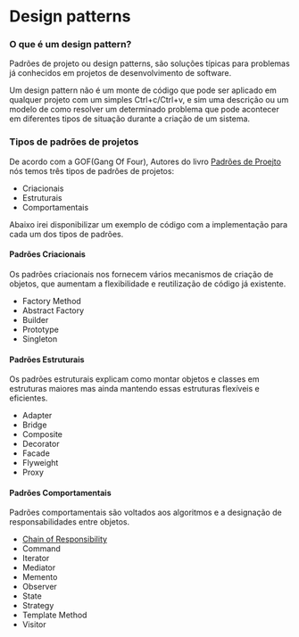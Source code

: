 # Design patterns

### O que é um design pattern?
Padrões de projeto ou design patterns, 
são soluções típicas para problemas já conhecidos em projetos de desenvolvimento de software.
 
 Um design pattern não é um monte de código que pode ser aplicado em qualquer projeto com um simples Ctrl+c/Ctrl+v, e sim uma descrição ou um modelo de como resolver um determinado problema que pode acontecer em diferentes tipos de situação durante a criação de um sistema.


### Tipos de padrões de projetos

De acordo com a GOF(Gang Of Four), Autores do livro [Padrões de Proejto](https://www.amazon.com.br/Padr%C3%B5es-Projetos-Solu%C3%A7%C3%B5es-Reutiliz%C3%A1veis-Orientados/dp/8573076100/ref=asc_df_8573076100/?tag=googleshopp00-20&linkCode=df0&hvadid=379748659420&hvpos=&hvnetw=g&hvrand=4531041125556748463&hvpone=&hvptwo=&hvqmt=&hvdev=c&hvdvcmdl=&hvlocint=&hvlocphy=1001590&hvtargid=pla-812887614857&psc=1)
nós temos três tipos de padrões de projetos:

* Criacionais
* Estruturais
* Comportamentais

Abaixo irei disponibilizar um exemplo de código com a implementação para cada um dos tipos de padrões.

#### Padrões Criacionais

Os padrões criacionais nos fornecem vários mecanismos de criação de objetos, que aumentam a flexibilidade e reutilização de código já existente.

* Factory Method
* Abstract Factory
* Builder
* Prototype
* Singleton

#### Padrões Estruturais

Os padrões estruturais explicam como montar objetos e classes em estruturas maiores mas ainda mantendo essas estruturas flexíveis e eficientes.

* Adapter
* Bridge
* Composite
* Decorator
* Facade
* Flyweight
* Proxy

#### Padrões Comportamentais

Padrões comportamentais são voltados aos algoritmos e a designação de responsabilidades entre objetos.

* [Chain of Responsibility](behavioral-patterns/chain-of-responsibility)
* Command
* Iterator
* Mediator
* Memento
* Observer
* State
* Strategy
* Template Method
* Visitor
